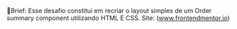 📝Brief: Esse desafio constitui em recriar o layout simples de um Order summary component utilizando HTML E CSS. Site: (www.frontendmentor.io)
